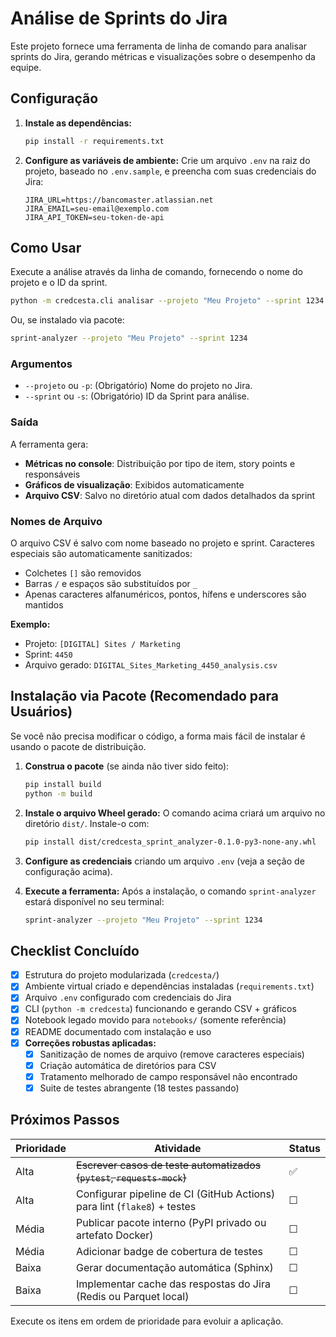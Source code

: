 # Análise de Sprints do Jira

Este projeto fornece uma ferramenta de linha de comando para analisar sprints do Jira, gerando métricas e visualizações sobre o desempenho da equipe.

## Configuração

1.  **Instale as dependências:**
    ```bash
    pip install -r requirements.txt
    ```

2.  **Configure as variáveis de ambiente:**
    Crie um arquivo `.env` na raiz do projeto, baseado no `.env.sample`, e preencha com suas credenciais do Jira:
    ```
    JIRA_URL=https://bancomaster.atlassian.net
    JIRA_EMAIL=seu-email@exemplo.com
    JIRA_API_TOKEN=seu-token-de-api
    ```

## Como Usar

Execute a análise através da linha de comando, fornecendo o nome do projeto e o ID da sprint.

```bash
python -m credcesta.cli analisar --projeto "Meu Projeto" --sprint 1234
```

Ou, se instalado via pacote:

```bash
sprint-analyzer --projeto "Meu Projeto" --sprint 1234
```

### Argumentos

-   `--projeto` ou `-p`: (Obrigatório) Nome do projeto no Jira.
-   `--sprint` ou `-s`: (Obrigatório) ID da Sprint para análise.

### Saída

A ferramenta gera:
- **Métricas no console**: Distribuição por tipo de item, story points e responsáveis
- **Gráficos de visualização**: Exibidos automaticamente
- **Arquivo CSV**: Salvo no diretório atual com dados detalhados da sprint

### Nomes de Arquivo

O arquivo CSV é salvo com nome baseado no projeto e sprint. Caracteres especiais são automaticamente sanitizados:

- Colchetes `[]` são removidos
- Barras `/` e espaços são substituídos por `_`
- Apenas caracteres alfanuméricos, pontos, hífens e underscores são mantidos

**Exemplo:**
- Projeto: `[DIGITAL] Sites / Marketing`
- Sprint: `4450`
- Arquivo gerado: `DIGITAL_Sites_Marketing_4450_analysis.csv`

## Instalação via Pacote (Recomendado para Usuários)

Se você não precisa modificar o código, a forma mais fácil de instalar é usando o pacote de distribuição.

1.  **Construa o pacote** (se ainda não tiver sido feito):
    ```bash
    pip install build
    python -m build
    ```

2.  **Instale o arquivo Wheel gerado:**
    O comando acima criará um arquivo no diretório `dist/`. Instale-o com:
    ```bash
    pip install dist/credcesta_sprint_analyzer-0.1.0-py3-none-any.whl
    ```

3.  **Configure as credenciais** criando um arquivo `.env` (veja a seção de configuração acima).

4.  **Execute a ferramenta:**
    Após a instalação, o comando `sprint-analyzer` estará disponível no seu terminal:
    ```bash
    sprint-analyzer --projeto "Meu Projeto" --sprint 1234
    ```

## Checklist Concluído

- [x] Estrutura do projeto modularizada (`credcesta/`)
- [x] Ambiente virtual criado e dependências instaladas (`requirements.txt`)
- [x] Arquivo `.env` configurado com credenciais do Jira
- [x] CLI (`python -m credcesta`) funcionando e gerando CSV + gráficos
- [x] Notebook legado movido para `notebooks/` (somente referência)
- [x] README documentado com instalação e uso
- [x] **Correções robustas aplicadas:**
  - [x] Sanitização de nomes de arquivo (remove caracteres especiais)
  - [x] Criação automática de diretórios para CSV
  - [x] Tratamento melhorado de campo responsável não encontrado
  - [x] Suite de testes abrangente (18 testes passando)

## Próximos Passos

| Prioridade | Atividade | Status |
|-----------|-----------|--------|
| Alta | ~~Escrever casos de teste automatizados (`pytest`, `requests-mock`)~~ | ✅ |
| Alta | Configurar pipeline de CI (GitHub Actions) para lint (`flake8`) + testes | ☐ |
| Média | Publicar pacote interno (PyPI privado ou artefato Docker) | ☐ |
| Média | Adicionar badge de cobertura de testes | ☐ |
| Baixa | Gerar documentação automática (Sphinx) | ☐ |
| Baixa | Implementar cache das respostas do Jira (Redis ou Parquet local) | ☐ |

Execute os itens em ordem de prioridade para evoluir a aplicação.
